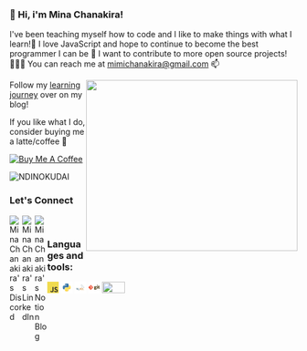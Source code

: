 ### 👋 Hi, i'm Mina Chanakira! 

I've been teaching myself how to code and I like to make things with what I learn!🌱 I love JavaScript and hope to continue to become the best programmer I can be 🙂 I want to contribute to more open source projects!👩🏿‍💻 You can reach me at mimichanakira@gmail.com 📫 
<br />

<img align="right" src="https://user-images.githubusercontent.com/96605342/183249296-289ad163-38a2-434c-bfd8-e119f0fe90e5.gif" width="370" height="300" />

Follow my <a href="https://www.notion.so/What-I-ve-Been-Learning-4ac23028adb04e0683b6919ae9b2b9bd" target="_blank">learning journey</a> over on my blog!

If you like what I do, consider buying me a latte/coffee 🍵

<a align="right" href="https://www.buymeacoffee.com/mimichanakira" target="_blank"><img src="https://cdn.buymeacoffee.com/buttons/v2/default-red.png" alt="Buy Me A Coffee" width="150" ></a>



<p align="left"> <img src="https://github-readme-stats.vercel.app/api?username=NDINOKUDAI&show_icons=true&theme=gotham" alt="NDINOKUDAI" />



### Let's Connect
<a href="https://discord.gg/Bfzhh3mf">
  <img align="left" alt="Mina Chanakira's Discord" width="22px" src="https://raw.githubusercontent.com/peterthehan/peterthehan/master/assets/discord.svg" />
</a>

<a href="https://www.linkedin.com/in/mina-chanakira-703428124/">
  <img align="left" alt="Mina Chanakira's LinkedIn" width="22px" src="https://raw.githubusercontent.com/peterthehan/peterthehan/master/assets/linkedin.svg" />
</a>
<a href="https://mire-valley-ae6.notion.site/What-I-ve-Been-Learning-4ac23028adb04e0683b6919ae9b2b9bd">
<img align="left" alt="Mina Chanakira's Notion Blog" width="22px" src="https://user-images.githubusercontent.com/96605342/183250629-bdbfd7c8-ba07-43bd-9894-1658b3de12da.png"/>
</a>

<br>

### Languages and tools:

<code><img height="20" src="https://raw.githubusercontent.com/github/explore/80688e429a7d4ef2fca1e82350fe8e3517d3494d/topics/javascript/javascript.png"></code>
<code><img height="20" src="https://raw.githubusercontent.com/github/explore/80688e429a7d4ef2fca1e82350fe8e3517d3494d/topics/python/python.png"></code>
<code><img height="20" src="https://raw.githubusercontent.com/github/explore/80688e429a7d4ef2fca1e82350fe8e3517d3494d/topics/mysql/mysql.png"></code>
<code><img height="20" src="https://raw.githubusercontent.com/github/explore/80688e429a7d4ef2fca1e82350fe8e3517d3494d/topics/git/git.png"></code>
<img height="20" width="40" src="https://user-images.githubusercontent.com/96605342/183250716-8d259046-3464-46d3-9c73-1a403e142440.png">

